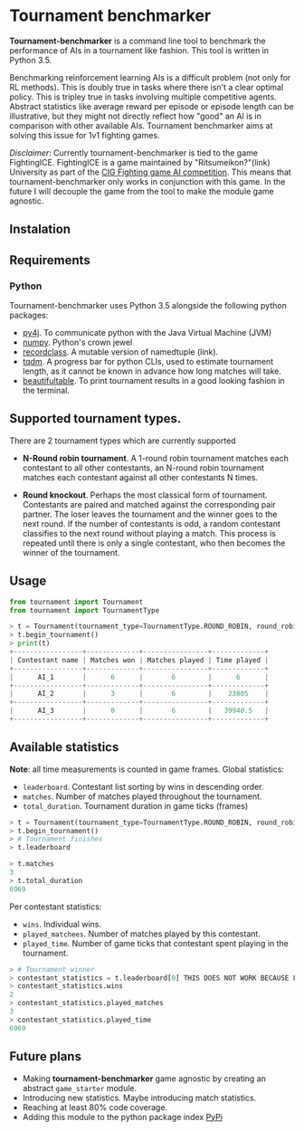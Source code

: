 # Tournament benchmarker
**Tournament-benchmarker** is a command line tool to benchmark the performance of AIs in a tournament like fashion. This tool is written in Python 3.5.

Benchmarking reinforcement learning AIs is a difficult problem (not only for RL methods). This is doubly true in tasks where there isn't a clear optimal policy. This is tripley true in tasks involving multiple competitive agents. Abstract statistics like average reward per episode or episode length can be illustrative, but they might not directly reflect how "good" an AI is in comparison with other available AIs. Tournament benchmarker aims at solving this issue for 1v1 fighting games.

*Disclaimer*: Currently tournament-benchmarker is tied to the game FightingICE. FightingICE is a game maintained by "Ritsumeikon?"(link) University as part of the [CIG Fighting game AI competition](http://www.ice.ci.ritsumei.ac.jp/~ftgaic/). This means that tournament-benchmarker only works in conjunction with this game. In the future I will decouple the game from the tool to make the module game agnostic.

## Instalation
    
## Requirements

### Python 
Tournament-benchmarker uses Python 3.5 alongside the following python packages:
+ [py4j](https://www.py4j.org/). To communicate python with the Java Virtual Machine (JVM)
+ [numpy](http://www.numpy.org/). Python's crown jewel
+ [recordclass](https://pypi.org/project/recordclass/). A mutable version of namedtuple (link).
+ [tqdm](https://github.com/tqdm/tqdm). A progress bar for python CLIs, used to estimate tournament length, as it cannot be known in advance how long matches will take.
+ [beautifultable](https://github.com/pri22296/beautifultable). To print tournament results in a good looking fashion in the terminal.
 

## Supported tournament types.
There are 2 tournament types which are currently supported
* **N-Round robin tournament**. A 1-round robin tournament matches each contestant to all other contestants, an N-round robin tournament matches each contestant against all other contestants N times.
+ **Round knockout**. Perhaps the most classical form of tournament. Contestants are paired and matched against the corresponding pair partner. The loser leaves the tournament and the winner goes to the next round. If the number of contestants is odd, a random contestant classifies to the next round without playing a match. This process is repeated until there is only a single contestant, who then becomes the winner of the tournament.

## Usage

```python
from tournament import Tournament
from tournament import TournamentType

> t = Tournament(tournament_type=TournamentType.ROUND_ROBIN, round_robin_rounds=3, contestant_names=['AI_1', 'AI_2', 'AI_3'])
> t.begin_tournament()
> print(t)
+-----------------+-------------+----------------+-------------+
| Contestant name | Matches won | Matches played | Time played |
+-----------------+-------------+----------------+-------------+
|      AI_1       |      6      |       6        |      6      |
+-----------------+-------------+----------------+-------------+
|      AI_2       |      3      |       6        |    23805    |
+-----------------+-------------+----------------+-------------+
|      AI_3       |      0      |       6        |   39940.5   |
+-----------------+-------------+----------------+-------------+

```

## Available statistics
**Note**: all time measurements is counted in game frames.
Global statistics:
+ `leaderboard`. Contestant list sorting by wins in descending order.
+ `matches`. Number of matches played throughout the tournament.
+ `total_duration`. Tournament duration in game ticks (frames)

```python
> t = Tournament(tournament_type=TournamentType.ROUND_ROBIN, round_robin_rounds=3, contestant_names=['Machete', 'RandomAI'])
> t.begin_tournament()
> # Tournament finishes
> t.leaderboard

> t.matches
3
> t.total_duration
6969
```

Per contestant statistics:
+ `wins`. Individual wins.
+ `played_matchees`. Number of matches played by this contestant.
+ `played_time`. Number of game ticks that contestant spent playing in the tournament.

```python
> # Tournament winner
> contestant_statistics = t.leaderboard[0] THIS DOES NOT WORK BECAUSE LEADERBOARD IS NEVER POPULATED
> contestant_statistics.wins
2
> contestant_statistics.played_matches
3
> contestant_statistics.played_time
6969
```

## Future plans
+ Making **tournament-benchmarker** game agnostic by creating an abstract `game_starter` module.
+ Introducing new statistics. Maybe introducing match statistics.
+ Reaching at least 80% code coverage.
+ Adding this module to the python package index [PyPi](https://pypi.org/)
